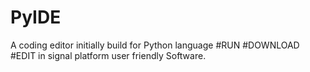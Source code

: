# PyIDE
A coding editor initially build for Python language #RUN #DOWNLOAD #EDIT in signal platform user friendly Software.
